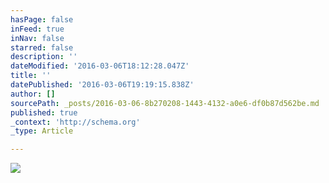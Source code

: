 ```yaml
---
hasPage: false
inFeed: true
inNav: false
starred: false
description: ''
dateModified: '2016-03-06T18:12:28.047Z'
title: ''
datePublished: '2016-03-06T19:19:15.838Z'
author: []
sourcePath: _posts/2016-03-06-8b270208-1443-4132-a0e6-df0b87d562be.md
published: true
_context: 'http://schema.org'
_type: Article

---
```

![](https://the-grid-user-content.s3-us-west-2.amazonaws.com/6794370e-f215-4de8-a17a-0e1d68c09d8e.jpg)